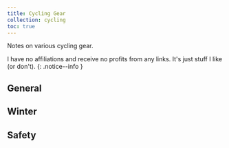 ```yaml
---
title: Cycling Gear
collection: cycling
toc: true
---
```


Notes on various cycling gear.

I have no affiliations and receive no profits from any links. It's just stuff I
like (or don't).
{: .notice--info }

<!--more-->

## General

## Winter

## Safety

